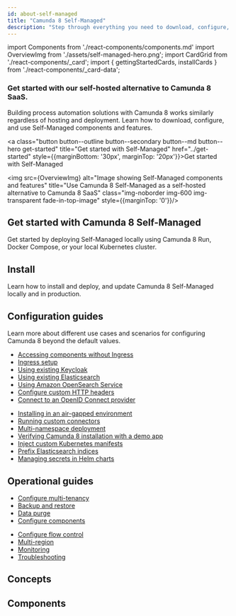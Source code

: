 ```yaml
---
id: about-self-managed
title: "Camunda 8 Self-Managed"
description: "Step through everything you need to download, configure, and work with components of Camunda 8 Self-Managed, a self-hosted alternative to using Camunda 8 SaaS."
---
```


import Components from './react-components/components.md'
import OverviewImg from './assets/self-managed-hero.png';
import CardGrid from './react-components/\_card';
import { gettingStartedCards, installCards } from './react-components/\_card-data';

<h3 style={{marginTop: '-10px', marginBottom: '60px', fontWeight: 'normal'}}>Get started with our self-hosted alternative to Camunda 8 SaaS.</h3>

<div class="double-column-container">
<div class="double-column-left"  style={{marginRight: '50px', flex: '1.35'}}>

Building process automation solutions with Camunda 8 works similarly regardless of hosting and deployment. Learn how to download, configure, and use Self-Managed components and features.

<a class="button button--outline button--secondary button--md button--hero get-started" title="Get started with Self-Managed" href="../get-started" style={{marginBottom: '30px', marginTop: '20px'}}>Get started with Self-Managed</a>

</div>
<div class="double-column-right" style={{flex: '1'}}>

<img src={OverviewImg} alt="Image showing Self-Managed components and features" title="Use Camunda 8 Self-Managed as a self-hosted alternative to Camunda 8 SaaS" class="img-noborder img-600 img-transparent fade-in-top-image" style={{marginTop: '0'}}/>

</div>
</div>

## Get started with Camunda 8 Self-Managed

Get started by deploying Self-Managed locally using Camunda 8 Run, Docker Compose, or your local Kubernetes cluster.

<CardGrid card={gettingStartedCards} />

## Install

Learn how to install and deploy, and update Camunda 8 Self-Managed locally and in production.

<CardGrid card={installCards} />

## Configuration guides

Learn more about different use cases and scenarios for configuring Camunda 8 beyond the default values.

<div class="double-column-container">
<div class="double-column-left"  style={{marginRight: '30px', flex: '1'}}>

- [Accessing components without Ingress](/self-managed/setup/guides/accessing-components-without-ingress.md)
- [Ingress setup](/self-managed/setup/guides/ingress-setup.md)
- [Using existing Keycloak](/self-managed/setup/guides/using-existing-keycloak.md)
- [Using existing Elasticsearch](/self-managed/setup/guides/using-existing-elasticsearch.md)
- [Using Amazon OpenSearch Service](/self-managed/setup/guides/using-existing-opensearch.md)
- [Configure custom HTTP headers](/self-managed/setup/guides/configure-db-custom-headers.md)
- [Connect to an OpenID Connect provider](/self-managed/setup/guides/connect-to-an-oidc-provider.md)

</div>
<div class="double-column-right" style={{flex: '1'}}>

- [Installing in an air-gapped environment](/self-managed/setup/guides/air-gapped-installation.md)
- [Running custom connectors](/self-managed/setup/guides/running-custom-connectors.md)
- [Multi-namespace deployment](/self-managed/setup/guides/multi-namespace-deployment.md)
- [Verifying Camunda 8 installation with a demo app](/self-managed/setup/guides/installing-payment-example.md)
- [Inject custom Kubernetes manifests](/self-managed/setup/guides/add-extra-manifests.md)
- [Prefix Elasticsearch indices](/self-managed/setup/guides/configure-elastcisearch-prefix-indices.md)
- [Managing secrets in Helm charts](/self-managed/setup/guides/secret-management.md)

</div>
</div>

## Operational guides

<div class="double-column-container">
<div class="double-column-left"  style={{marginRight: '30px', flex: '1'}}>

- [Configure multi-tenancy](/self-managed/operational-guides/configure-multi-tenancy.md)
- [Backup and restore](/self-managed/operational-guides/backup-restore/backup-and-restore.md)
- [Data purge](/self-managed/operational-guides/data-purge.md)
- [Configure components](/self-managed/operational-guides/application-configs.md)

</div>
<div class="double-column-right" style={{flex: '1'}}>

- [Configure flow control](/self-managed/operational-guides/configure-flow-control/configure-flow-control.md)
- [Multi-region](/self-managed/operational-guides/multi-region/dual-region-ops.md)
- [Monitoring](/self-managed/operational-guides/monitoring/log-levels.md)
- [Troubleshooting](/self-managed/operational-guides/troubleshooting/troubleshooting.md)

</div>
</div>



## Concepts

## Components
